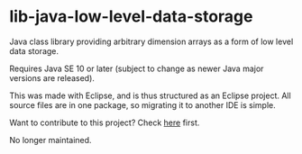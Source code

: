 # lib-java-low-level-data-storage

Java class library providing arbitrary dimension arrays as a form of low level data storage.

Requires Java SE 10 or later (subject to change as newer Java major versions are released).

This was made with Eclipse, and is thus structured as an Eclipse project. All source files are in one package, so migrating it to another IDE is simple.

Want to contribute to this project? Check [here](CONTRIBUTING.md) first.

No longer maintained.
